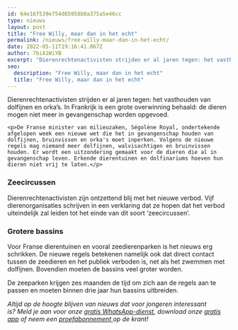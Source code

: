 ```yaml
---
id: 64e16f539e754d65958b0a375a5e46cc
type: nieuws
layout: post
title: "Free Willy, maar dan in het echt"
permalink: /nieuws/free-willy-maar-dan-in-het-echt/
date: 2022-05-11T19:16:41.067Z
author: 7biA1WiYB
excerpt: "Dierenrechtenactivisten strijden er al jaren tegen: het vasthouden van dolfijnen en orka’s. In Frankrijk is een grote overwinning behaald: de dieren mogen niet meer in gevangenschap worden opgevoed.  "
seo:
  description: "Free Willy, maar dan in het echt"
  title: "Free Willy, maar dan in het echt"
---
```

Dierenrechtenactivisten strijden er al jaren tegen: het vasthouden van dolfijnen en orka’s. In Frankrijk is een grote overwinning behaald: de dieren mogen niet meer in gevangenschap worden opgevoed.  

    <p>De Franse minister van milieuzaken, Ségolène Royal, ondertekende afgelopen week een nieuwe wet die het in gevangenschap houden van dolfijnen, bruinvissen en orka's moet inperken. Volgens de nieuwe regels mag niemand meer dolfijnen, walvisachtigen en bruinvissen houden. Er wordt een uitzondering gemaakt voor de dieren die al in gevangenschap leven. Erkende dierentuinen en dolfinariums hoeven hun dieren niet vrij te laten.</p>
<h3>Zeecircussen</h3>
<p>Dierenrechtenactivisten zijn ontzettend blij met het nieuwe verbod. Vijf dierenorganisaties schrijven in een verklaring dat ze hopen dat het verbod uiteindelijk zal leiden tot het einde van dit soort ‘zeecircussen’.</p>
<h3>Grotere bassins</h3>
<p>Voor Franse dierentuinen en vooral zeedierenparken is het nieuws erg schrikken. De nieuwe regels betekenen namelijk ook dat direct contact tussen de zeedieren en het publiek verboden is, net als het zwemmen met dolfijnen. Bovendien moeten de bassins veel groter worden.</p>
<p>De zeeparken krijgen zes maanden de tijd om zich aan de regels aan te passen en moeten binnen drie jaar hun bassins uitbreiden.</p>
<p><em>Altijd op de hoogte blijven van nieuws dat voor jongeren interessant is? Meld je aan voor onze <a href="https://7dagen.netlify.app/whatsapp">gratis WhatsApp-dienst</a>, download onze <a href="https://7dagen.netlify.app/app">gratis app</a> of neem een <a href="https://abonneren.sevendays.nl/abonneren/abonnementen/ae/artikel">proefabonnement </a>op de krant!</em></p>  
